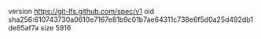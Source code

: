 version https://git-lfs.github.com/spec/v1
oid sha256:610743730a0610e7167e81b9c01b7ae64311c738e6f5d0a25d492db1de85af7a
size 5916
